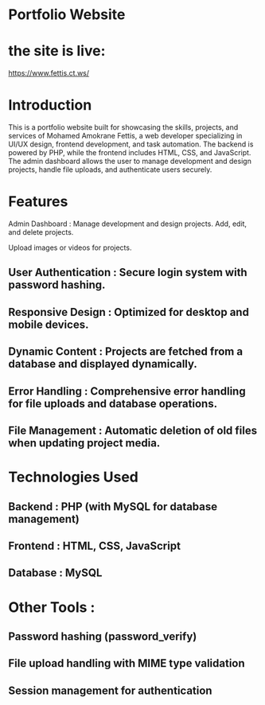 # Portfolio Website
# the site is live:
https://www.fettis.ct.ws/

# Introduction
This is a portfolio website built for showcasing the skills, projects, and services of Mohamed Amokrane Fettis, a web developer specializing in UI/UX design, frontend development, and task automation. The backend is powered by PHP, while the frontend includes HTML, CSS, and JavaScript. The admin dashboard allows the user to manage development and design projects, handle file uploads, and authenticate users securely.

# Features
Admin Dashboard : Manage development and design projects.
Add, edit, and delete projects.

Upload images or videos for projects.
## User Authentication : Secure login system with password hashing.
## Responsive Design : Optimized for desktop and mobile devices.
## Dynamic Content : Projects are fetched from a database and displayed dynamically.
## Error Handling : Comprehensive error handling for file uploads and database operations.
## File Management : Automatic deletion of old files when updating project media.
# Technologies Used
## Backend : PHP (with MySQL for database management)
## Frontend : HTML, CSS, JavaScript
## Database : MySQL

# Other Tools :
##  Password hashing (password_verify)
##  File upload handling with MIME type validation
## Session management for authentication
